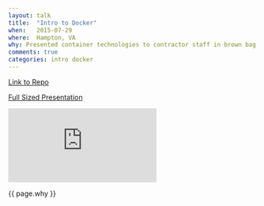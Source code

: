 ```yaml
---
layout: talk
title:  "Intro to Docker"
when:   2015-07-29
where:  Hampton, VA
why: Presented container technologies to contractor staff in brown bag training session.
comments: true
categories: intro docker
---
```


[Link to Repo][repo-url]

[Full Sized Presentation][presentation-url]

<div class="talk-slides">
<iframe
frameBorder="0"
src="http://joshuajharris.com/my-docker-presentation/" allowfullscreen></iframe>
</div>

{{ page.why }}

[repo-url]: https://github.com/joshuajharris/my-docker-presentation
[presentation-url]: http://joshuajharris.com/my-docker-presentation/
